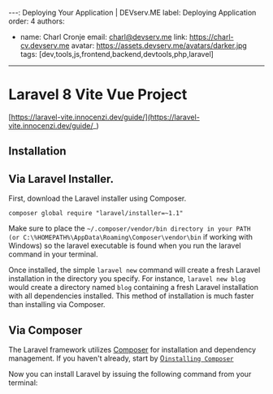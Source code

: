 ---: Deploying Your Application | DEVserv.ME
label: Deploying Application
order: 4
authors:
  - name: Charl Cronje
    email: charl@devserv.me
    link: https://charl-cv.devserv.me
    avatar: https://assets.devserv.me/avatars/darker.jpg
tags: [dev,tools,js,frontend,backend,devtools,php,laravel]
---
# Laravel 8 Vite Vue Project

[https://laravel-vite.innocenzi.dev/guide/](https://laravel-vite.innocenzi.dev/guide/_)

## Installation

## Via Laravel Installer.

First, download the Laravel installer using Composer.

```shell
composer global require "laravel/installer=~1.1"
```

Make sure to place the `~/.composer/vendor/bin directory in your PATH (or C:\%HOMEPATH%\AppData\Roaming\Composer\vendor\bin` if working with Windows) so the laravel executable is found when you run the laravel command in your terminal.

Once installed, the simple `laravel new` command will create a fresh Laravel installation in the directory you specify. For instance, `laravel new blog` would create a directory named `blog` containing a fresh Laravel installation with all dependencies installed. This method of installation is much faster than installing via Composer.

## Via Composer
The Laravel framework utilizes [Composer](`http://getcomposer.org/`) for installation and dependency management. If you haven't already, start by [0`installing Composer`](http://getcomposer.org/doc/00-intro.md)

Now you can install Laravel by issuing the following command from your terminal: